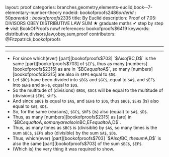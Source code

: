 layout: proof
categories: branches,geometry,elements-euclid,book--7-elementary-number-theory
nodeid: bookofproofs$2486
orderid: 50
parentid: bookofproofs$2335
title: By Euclid
description:  Proof of 7.05: DIVISORS OBEY DISTRIBUTIVE LAW SUM &#9733; graduate maths &#10004; step by step &#10010; visit BookOfProofs now!
references: bookofproofs$6419
keywords: distributive,divisors,law,obey,sum,proof
contributors: @Fitzpatrick,bookofproofs

---


---



* For since which(ever) [part][bookofproofs$703] `$A$` is of `$BC$`, `$D$` is the same [part][bookofproofs$703] of `$EF$`, thus as many [numbers][bookofproofs$2315] as are in `$BC$` equal to `$A$`, so many [numbers][bookofproofs$2315] are also in `$EF$` equal to `$D$`.
* Let `$BC$` have been divided into `$BG$` and `$GC$`, equal to `$A$`, and `$EF$` into `$EH$` and `$HF$`, equal to `$D$`.
* So the multitude of (divisions) `$BG$`, `$GC$` will be equal to the multitude of (divisions) `$EH$`, `$HF$`.
* And since `$BG$` is equal to `$A$`, and `$EH$` to `$D$`, thus `$BG$`, `$EH$` (is) also equal to `$A$`, `$D$`.
* So, for the same (reasons), `$GC$`, `$HF$` (is) also (equal) to `$A$`, `$D$`.
* Thus, as many [numbers][bookofproofs$2315] as [are] in `$BC$` equal to `$A$`, so many are also in `$BC$`, `$EF$` equal to `$A$`, `$D$`.
* Thus, as many times as `$BC$` is (divisible) by `$A$`, so many times is the sum `$BC$`, `$EF$` also (divisible) by the sum `$A$`, `$D$`.
* Thus, which(ever) [part][bookofproofs$703] `$A$` is of `$BC$`, the sum `$A$`, `$D$` is also the same [part][bookofproofs$703] of the sum `$BC$`, `$EF$`.
* (Which is) the very thing it was required to show.
